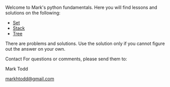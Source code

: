 Welcome to Mark's python fundamentals. Here you will find lessons and solutions on the following:

- [Set](Set-Instruction.md)
- [Stack](Stack-Instruction.md)
- [Tree](Tree-Instruction.md)

There are problems and solutions. Use the solution only if you cannot figure out the answer on your own.

Contact
For questions or comments, please send them to:

Mark Todd

markhtodd@gmail.com 
